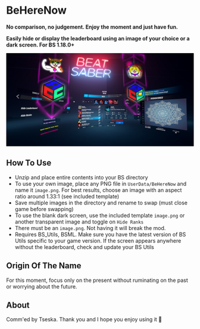# BeHereNow

**No comparison, no judgement. Enjoy the moment and just have fun.**

**Easily hide or display the leaderboard using an image of your choice or a dark screen. For BS 1.18.0+**

![screenshot](https://github.com/zeph-yr/BeHereNow/blob/master/Screenshots/beherenow_menu_small.png)

## How To Use
- Unzip and place entire contents into your BS directory
- To use your own image, place any PNG file in `UserData/BeHereNow` and name it `image.png`. For best results, choose an image with an aspect ratio around 1.33:1 (see included template)
- Save multiple images in the directory and rename to swap (must close game before swapping)
- To use the blank dark screen, use the included template `image.png` or another transparent image and toggle on `Hide Ranks`
- There must be an `image.png`. Not having it will break the mod.
- Requires BS_Utils, BSML. Make sure you have the latest version of BS Utils specific to your game version. If the screen appears anywhere without the leaderboard, check and update your BS Utils

## Origin Of The Name
For this moment, focus only on the present without ruminating on the past or worrying about the future.

## About
Comm'ed by Tseska. Thank you and I hope you enjoy using it 💖

